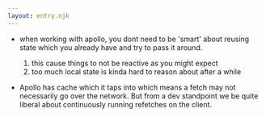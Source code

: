 ```yaml
---
layout: entry.njk
---
```


- when working with apollo, you dont need to be 'smart' about reusing state which you already have and try to pass it around. 
    1. this cause things to not be reactive as you might expect
    2. too much local state is kinda hard to reason about after a while

- Apollo has cache which it taps into which means a fetch may not necessarily go over the network. But from a dev standpoint we be quite liberal about continuously running refetches on the client. 
